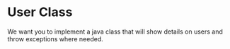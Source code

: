 # User Class

We want you to implement a java class that will show details on users and throw exceptions where needed. 